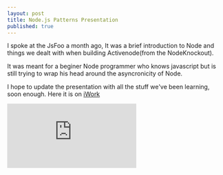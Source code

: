 ```yaml
--- 
layout: post
title: Node.js Patterns Presentation
published: true
---
```

I spoke at the JsFoo a month ago, It was a brief introduction to Node
and things we dealt with when building Activenode(from the
NodeKnockout).

It was meant for a beginer Node programmer who knows javascript but is
still trying to wrap his head around the asyncronicity of Node.

I hope to update the presentation with all the stuff we've been learning, soon enough.
Here it is on <a href="http://public.iwork.com/document/?a=p1351648204&amp;d=How_to_not_suck_at_Node.js.key">iWork</a>

<iframe src="http://public.iwork.com/embed/?d=How_to_not_suck_at_Node.js.key&amp;a=p1351648204&amp;h=768&amp;w=1024&amp;sw=458" frameborder="0"></iframe>
